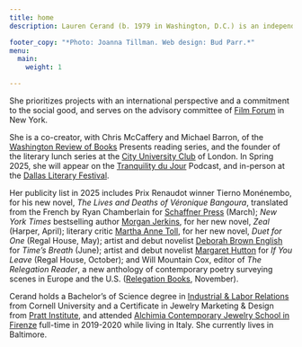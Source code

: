 ```yaml
---
title: home
description: Lauren Cerand (b. 1979 in Washington, D.C.) is an independent public relations representative and consultant with more than two decades of experience in the worlds of arts, culture and literature spanning publicity and strategic communications guidance to event programming and board leadership.

footer_copy: "*Photo: Joanna Tillman. Web design: Bud Parr.*"
menu:
  main:
    weight: 1

---
```


She prioritizes projects with an international perspective and a commitment to the social good, and serves on the advisory committee of [Film Forum](https://filmforum.org) in New York.

She is a co-creator, with Chris McCaffery and Michael Barron, of the [Washington Review of Books](https://www.washingreview.com) Presents reading series, and the founder of the literary lunch series at the [City University Club](https://www.cityuniversityclub.co.uk) of London. In Spring 2025, she will appear on the [Tranquility du Jour](https://kimberlywilson.com/podcast/) Podcast, and in-person at the [Dallas Literary Festival](https://www.dallasliteraryfestival.org).

Her publicity list in 2025 includes Prix Renaudot winner Tierno Monénembo, for his new novel, _The Lives and Deaths of Véronique Bangoura_, translated from the French by Ryan Chamberlain for [Schaffner Press](https://schaffnerpress.com) (March); _New York Times_ bestselling author [Morgan Jerkins](http://www.morgan-jerkins.com), for her new novel, _Zeal_ (Harper, April); literary critic [Martha Anne Toll](https://www.marthaannetoll.com), for her new novel, _Duet for One_ (Regal House, May); artist and debut novelist [Deborah Brown English](https://www.deborahbrownenglish.com) for _Time’s Breath_ (June); artist and debut novelist [Margaret Hutton](https://www.margarethutton.com) for _If You Leave_ (Regal House, October); and Will Mountain Cox, editor of _The Relegation Reader_, a new anthology of contemporary poetry surveying scenes in Europe and the U.S. ([Relegation Books](https://www.relegationbooks.com), November).

Cerand holds a Bachelor’s of Science degree in [Industrial & Labor Relations](https://www.ilr.cornell.edu) from Cornell University and a Certificate in Jewelry Marketing & Design from [Pratt Institute](https://www.pratt.edu), and attended [Alchimia Contemporary Jewelry School in Firenze](https://alchimia.it) full-time in 2019-2020 while living in Italy. She currently lives in Baltimore.
